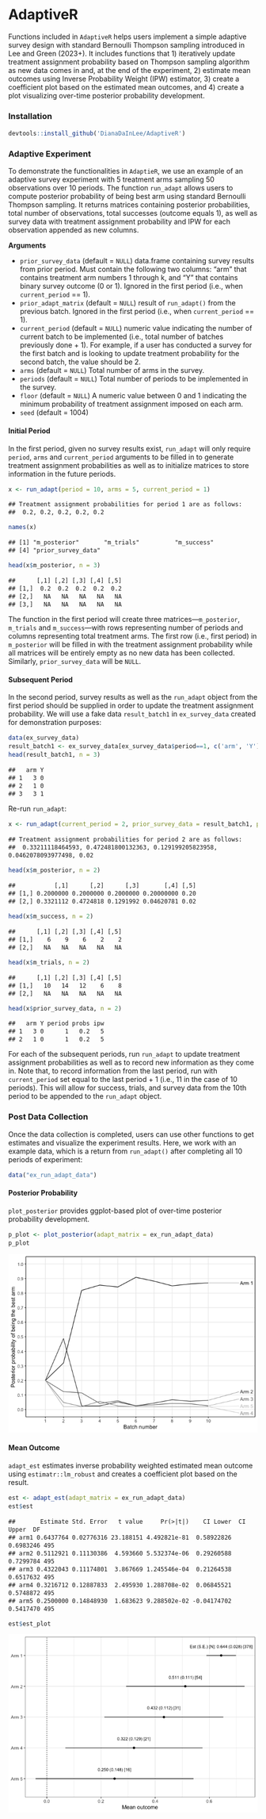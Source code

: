 AdaptiveR
================

Functions included in `AdaptiveR` helps users implement a simple
adaptive survey design with standard Bernoulli Thompson sampling
introduced in Lee and Green (2023+). It includes functions that 1)
iteratively update treatment assignment probability based on Thompson
sampling algorithm as new data comes in and, at the end of the
experiment, 2) estimate mean outcomes using Inverse Probability Weight
(IPW) estimator, 3) create a coefficient plot based on the estimated
mean outcomes, and 4) create a plot visualizing over-time posterior
probability development.

### Installation

``` r
devtools::install_github('DianaDaInLee/AdaptiveR')
```

### Adaptive Experiment

To demonstrate the functionalities in `AdaptieR`, we use an example of
an adaptive survey experiment with 5 treatment arms sampling 50
observations over 10 periods. The function `run_adapt` allows users to
compute posterior probability of being best arm using standard Bernoulli
Thompson sampling. It returns matrices containing posterior
probabilities, total number of observations, total successes (outcome
equals 1), as well as survey data with treatment assignment probability
and IPW for each observation appended as new columns.

**Arguments**

- `prior_survey_data` (default = `NULL`) data.frame containing survey
  results from prior period. Must contain the following two columns:
  “arm” that contains treatment arm numbers 1 through k, and “Y” that
  contains binary survey outcome (0 or 1). Ignored in the first period
  (i.e., when `current_period` == 1).
- `prior_adapt_matrix` (default = `NULL`) result of `run_adapt()` from
  the previous batch. Ignored in the first period (i.e., when
  `current_period` == 1).
- `current_period` (default = `NULL`) numeric value indicating the
  number of current batch to be implemented (i.e., total number of
  batches previously done + 1). For example, if a user has conducted a
  survey for the first batch and is looking to update treatment
  probability for the second batch, the value should be 2.
- `arms` (default = `NULL`) Total number of arms in the survey.
- `periods` (default = `NULL`) Total number of periods to be implemented
  in the survey.
- `floor` (default = `NULL`) A numeric value between 0 and 1 indicating
  the minimum probability of treatment assignment imposed on each arm.
- `seed` (default = 1004)

#### Initial Period

In the first period, given no survey results exist, `run_adapt` will
only require `period`, `arms` and `current_period` arguments to be
filled in to generate treatment assignment probabilities as well as to
initialize matrices to store information in the future periods.

``` r
x <- run_adapt(period = 10, arms = 5, current_period = 1)
```

    ## Treatment assignment probabilities for period 1 are as follows:
    ##  0.2, 0.2, 0.2, 0.2, 0.2

``` r
names(x)
```

    ## [1] "m_posterior"       "m_trials"          "m_success"        
    ## [4] "prior_survey_data"

``` r
head(x$m_posterior, n = 3)
```

    ##      [,1] [,2] [,3] [,4] [,5]
    ## [1,]  0.2  0.2  0.2  0.2  0.2
    ## [2,]   NA   NA   NA   NA   NA
    ## [3,]   NA   NA   NA   NA   NA

The function in the first period will create three
matrices—`m_posterior`, `m_trials` and `m_success`—with rows
representing number of periods and columns representing total treatment
arms. The first row (i.e., first period) in `m_posterior` will be filled
in with the treatment assignment probability while all matrices will be
entirely empty as no new data has been collected. Similarly,
`prior_survey_data` will be `NULL`.

#### Subsequent Period

In the second period, survey results as well as the `run_adapt` object
from the first period should be supplied in order to update the
treatment assignment probability. We will use a fake data
`result_batch1` in `ex_survey_data` created for demonstration purposes:

``` r
data(ex_survey_data)
result_batch1 <- ex_survey_data[ex_survey_data$period==1, c('arm', 'Y')]
head(result_batch1, n = 3)
```

    ##   arm Y
    ## 1   3 0
    ## 2   1 0
    ## 3   3 1

Re-run `run_adapt`:

``` r
x <- run_adapt(current_period = 2, prior_survey_data = result_batch1, prior_adapt_matrix = x, floor = 0.02)
```

    ## Treatment assignment probabilities for period 2 are as follows:
    ##  0.33211118464593, 0.472481800132363, 0.129199205823958, 0.0462078093977498, 0.02

``` r
head(x$m_posterior, n = 2)
```

    ##           [,1]      [,2]      [,3]       [,4] [,5]
    ## [1,] 0.2000000 0.2000000 0.2000000 0.20000000 0.20
    ## [2,] 0.3321112 0.4724818 0.1291992 0.04620781 0.02

``` r
head(x$m_success, n = 2)
```

    ##      [,1] [,2] [,3] [,4] [,5]
    ## [1,]    6    9    6    2    2
    ## [2,]   NA   NA   NA   NA   NA

``` r
head(x$m_trials, n = 2)
```

    ##      [,1] [,2] [,3] [,4] [,5]
    ## [1,]   10   14   12    6    8
    ## [2,]   NA   NA   NA   NA   NA

``` r
head(x$prior_survey_data, n = 2)
```

    ##   arm Y period probs ipw
    ## 1   3 0      1   0.2   5
    ## 2   1 0      1   0.2   5

For each of the subsequent periods, run `run_adapt` to update treatment
assignment probabilities as well as to record new information as they
come in. Note that, to record information from the last period, run with
`current_period` set equal to the last period + 1 (i.e., 11 in the case
of 10 periods). This will allow for success, trials, and survey data
from the 10th period to be appended to the `run_adapt` object.

### Post Data Collection

Once the data collection is completed, users can use other functions to
get estimates and visualize the experiment results. Here, we work with
an example data, which is a return from `run_adapt()` after completing
all 10 periods of experiment:

``` r
data("ex_run_adapt_data")
```

#### Posterior Probability

`plot_posterior` provides ggplot-based plot of over-time posterior
probability development.

``` r
p_plot <- plot_posterior(adapt_matrix = ex_run_adapt_data)
p_plot
```

![](README_files/figure-gfm/unnamed-chunk-6-1.png)<!-- -->

#### Mean Outcome

`adapt_est` estimates inverse probability weighted estimated mean
outcome using `estimatr::lm_robust` and creates a coefficient plot based
on the result.

``` r
est <- adapt_est(adapt_matrix = ex_run_adapt_data)
est$est
```

    ##       Estimate Std. Error   t value     Pr(>|t|)    CI Lower  CI Upper  DF
    ## arm1 0.6437764 0.02776316 23.188151 4.492821e-81  0.58922826 0.6983246 495
    ## arm2 0.5112921 0.11130386  4.593660 5.532374e-06  0.29260588 0.7299784 495
    ## arm3 0.4322043 0.11174801  3.867669 1.245546e-04  0.21264538 0.6517632 495
    ## arm4 0.3216712 0.12887833  2.495930 1.288708e-02  0.06845521 0.5748872 495
    ## arm5 0.2500000 0.14848930  1.683623 9.288502e-02 -0.04174702 0.5417470 495

``` r
est$est_plot
```

![](README_files/figure-gfm/unnamed-chunk-7-1.png)<!-- -->
